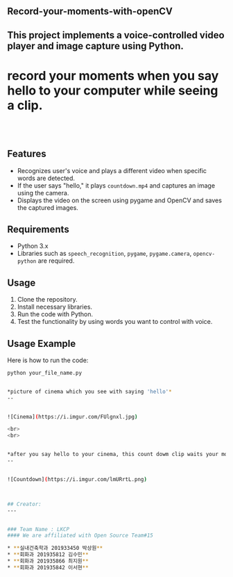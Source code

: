 ## Record-your-moments-with-openCV

This project implements a voice-controlled video player and image capture using Python.
---

# record your moments when you say hello to your computer while seeing a clip.

<br>
<br>

## **Features**

- Recognizes user's voice and plays a different video when specific words are detected.
- If the user says "hello," it plays `countdown.mp4` and captures an image using the camera.
- Displays the video on the screen using pygame and OpenCV and saves the captured images.

## **Requirements**

- Python 3.x
- Libraries such as `speech_recognition`, `pygame`, `pygame.camera`, `opencv-python` are required.

## **Usage**

1. Clone the repository.
2. Install necessary libraries.
3. Run the code with Python.
4. Test the functionality by using words you want to control with voice.

## **Usage Example**

Here is how to run the code:

```bash
python your_file_name.py


*picture of cinema which you see with saying 'hello'*
--


![Cinema](https://i.imgur.com/FUlgnxl.jpg)

<br>
<br>


*after you say hello to your cinema, this count dowm clip waits your moment*
--


![Countdown](https://i.imgur.com/lmURrtL.png)



## Creator:
---


### Team Name : LKCP 
#### We are affiliated with Open Source Team#15

* **실내건축학과 201933450 박상원**  
* **회화과 201935812 김수민**
* **회화과 201935866 최지원**
* **회화과 201935842 이서현**
